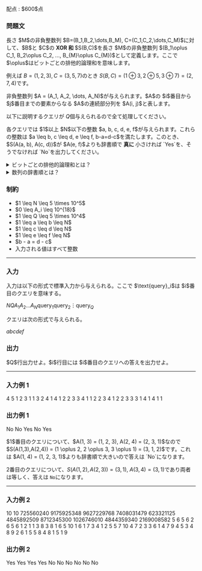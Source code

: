 
<div>

<span>

<span>

<p>
配点 : $600$点
</p>

<div>

<section>

### **問題文**

<p>
長さ $M$の非負整数列 $B=(B_1,B_2,\dots,B_M), C=(C_1,C_2,\dots,C_M)$に対して、$B$と $C$の 
<strong>
XOR 和
</strong>
$S(B,C)$を長さ $M$の非負整数列 $(B_1\oplus C_1, B_2\oplus C_2, ..., B_{M}\oplus C_{M})$として定義します。ここで $\oplus$はビットごとの排他的論理和を意味します。

例えば $B = (1, 2, 3), C = (3, 5, 7)$のとき $S(B, C) = (1\oplus 3, 2\oplus 5, 3\oplus 7) = (2, 7, 4)$です。  
</p>

<p>
非負整数列 $A = (A_1, A_2, \dots, A_N)$が与えられます。$A$の $i$番目から $j$番目までの要素からなる $A$の連続部分列を $A(i, j)$と表します。

以下に説明するクエリが $Q$個与えられるので全て処理してください。
</p>

<p>
各クエリでは $1$以上 $N$以下の整数 $a, b, c, d, e, f$が与えられます。これらの整数は $a \leq b, c \leq d, e \leq f, b-a=d-c$を満たします。このとき、$S(A(a, b), A(c, d))$が $A(e, f)$よりも辞書順で
<strong>
真に
</strong>
小さければ `Yes`を、そうでなければ `No`を出力してください。
</p>

<details>

<summary>
ビットごとの排他的論理和とは？
</summary>
整数 $A, B$のビットごとの排他的論理和 $A \oplus B$は、以下のように定義されます。

<ul>

<li>
$A \oplus B$を二進表記した際の $2^k$($k \geq 0$) の位の数は、$A, B$を二進表記した際の $2^k$の位の数のうち一方のみが $1$であれば $1$、そうでなければ $0$である。
</li>

</ul>
例えば、$3 \oplus 5 = 6$となります (二進表記すると: $011 \oplus 101 = 110$)。

</details>

<details>

<summary>
数列の辞書順とは？
</summary>

<p>
数列 $A = (A_1, \ldots, A_{|A|})$が $B = (B_1, \ldots, B_{|B|})$より
<strong>
辞書順で真に小さい
</strong>
とは、下記の 1. と 2. のどちらかが成り立つことを言います。

</p>

<ol>

<li>
$|A|<|B|$かつ $(A_{1},\ldots,A_{|A|}) = (B_1,\ldots,B_{|A|})$である。
</li>

<li>
ある整数 $1\leq i\leq \min\{|A|,|B|\}$が存在して、下記の $2$つがともに成り立つ。

<ul>

<li>
$(A_{1},\ldots,A_{i-1}) = (B_1,\ldots,B_{i-1})$
</li>

<li>
$A_i < B_i$
</li>

</ul>

</li>

</ol>

</details>

</section>

</div>

<div>

<section>

### **制約**

<ul>

<li>
$1 \leq N \leq 5 \times 10^5$
</li>

<li>
$0 \leq A_i \leq 10^{18}$
</li>

<li>
$1 \leq Q \leq 5 \times 10^4$
</li>

<li>
$1 \leq a \leq b \leq N$
</li>

<li>
$1 \leq c \leq d \leq N$
</li>

<li>
$1 \leq e \leq f \leq N$
</li>

<li>
$b - a = d - c$
</li>

<li>
入力される値はすべて整数
</li>

</ul>

</section>

</div>

---

<div>

<div>

<section>

### **入力**

<p>
入力は以下の形式で標準入力から与えられる。ここで $\text{query}_i$は $i$番目のクエリを意味する。
</p>

<div>

$N$$Q$$A_1$$A_2$$\dots$$A_N$$\text{query}_1$$\text{query}_2$$\vdots$$\text{query}_Q$
</div>

<p>
クエリは次の形式で与えられる。
</p>

<div>

$a$$b$$c$$d$$e$$f$
</div>

</section>

</div>

<div>

<section>

### **出力**

<p>
$Q$行出力せよ。$i$行目には $i$番目のクエリへの答えを出力せよ。
</p>

</section>

</div>

</div>

---

<div>

<section>

### **入力例 1**

<div>

4 5
1 2 3 1
1 3 2 4 1 4
1 2 2 3 3 4
1 1 2 2 3 4
1 2 2 3 3 3
1 4 1 4 1 1

</div>

</section>

</div>

<div>

<section>

### **出力例 1**

<div>

No
No
Yes
No
Yes

</div>

<p>
$1$番目のクエリについて、$A(1, 3) = (1, 2, 3), A(2, 4) = (2, 3, 1)$なので $S(A(1,3),A(2,4)) = (1 \oplus  2, 2 \oplus 3, 3 \oplus 1) = (3, 1, 2)$です。これは $A(1, 4) = (1, 2, 3, 1)$よりも辞書順で大きいので答えは `No`になります。

$2$番目のクエリについて、$S(A(1,2),A(2,3)) = (3, 1)$, $A(3,4) = (3, 1)$であり両者は等しく、答えは `No`になります。
</p>

</section>

</div>

---

<div>

<section>

### **入力例 2**

<div>

10 10
725560240 9175925348 9627229768 7408031479 623321125 4845892509 8712345300 1026746010 4844359340 2169008582
5 6 5 6 2 6
5 6 1 2 1 1
3 8 3 8 1 6
5 10 1 6 1 7
3 4 1 2 5 5
7 10 4 7 2 3
3 6 1 4 7 9
4 5 3 4 8 9
2 6 1 5 5 8
4 8 1 5 1 9

</div>

</section>

</div>

<div>

<section>

### **出力例 2**

<div>

Yes
Yes
Yes
Yes
No
No
No
No
No
No

</div>

</section>

</div>

</span>

</span>

</div>
